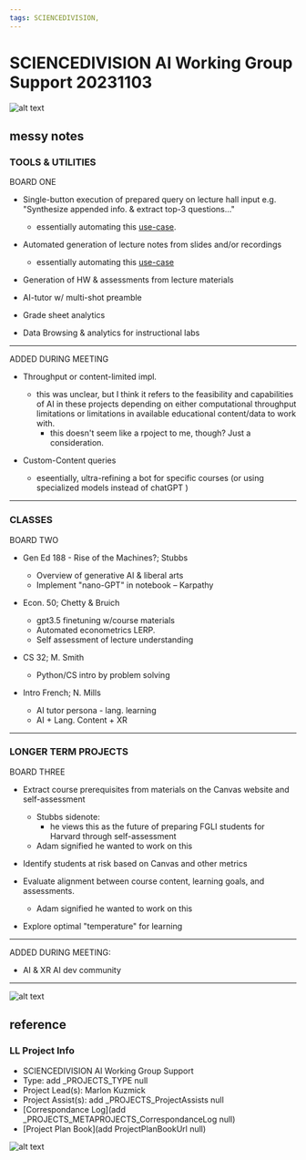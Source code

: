 ```yaml
---
tags: SCIENCEDIVISION, 
---
```

# SCIENCEDIVISION AI Working Group Support 20231103

![alt text](https://files.slack.com/files-pri/T0HTW3H0V-F064814RLJE/renaissance_ai_diagram.png?pub_secret=49deadf07c)

## messy notes

### TOOLS & UTILITIES

BOARD ONE

- Single-button execution of prepared query on lecture hall input
  e.g. "Synthesize appended info. & extract top-3 questions..."
    - essentially automating this [use-case](https://hackmd.io/hrXrYFOKTkq1_YceXz8gSA?view). 
  
- Automated generation of lecture notes from slides and/or recordings
    - essentially automating this [use-case](https://hackmd.io/QlLdK6AfQweXAzh88iYRug)

- Generation of HW & assessments from lecture materials

- AI-tutor w/ multi-shot preamble

- Grade sheet analytics

- Data Browsing & analytics for instructional labs

---

ADDED DURING MEETING

- Throughput or content-limited impl.
    - this was unclear, but I think it refers to the feasibility and capabilities of AI in these projects depending on either computational throughput limitations or limitations in available educational content/data to work with.
        - this doesn't seem like a rpoject to me, though? Just a consideration. 

- Custom-Content queries
    - eseentially, ultra-refining a bot for specific courses (or using specialized models instead of chatGPT )


---

### CLASSES

BOARD TWO 

- Gen Ed 188 - Rise of the Machines?; Stubbs
    - Overview of generative AI & liberal arts
    - Implement "nano-GPT" in notebook – Karpathy

- Econ. 50; Chetty & Bruich
    - gpt3.5 finetuning w/course materials
    - Automated econometrics LERP.
    - Self assessment of lecture understanding

- CS 32; M. Smith
    - Python/CS intro by problem solving

- Intro French; N. Mills
    - AI tutor persona - lang. learning
    - AI + Lang. Content + XR

---

### LONGER TERM PROJECTS

BOARD THREE

- Extract course prerequisites from materials on the Canvas website and self-assessment
    - Stubbs sidenote: 
        - he views this as the future of preparing FGLI students for Harvard through self-assessment 
    - Adam signified he wanted to work on this

- Identify students at risk based on Canvas and other metrics

- Evaluate alignment between course content, learning goals, and assessments.
    - Adam signified he wanted to work on this

- Explore optimal "temperature" for learning

---

ADDED DURING MEETING:

- AI & XR  AI dev community

---

![alt text](https://files.slack.com/files-pri/T0HTW3H0V-F064814G4RY/renaissance_ai_diagram__1_..png?pub_secret=0973f63b02)

## reference
### LL Project Info
* SCIENCEDIVISION AI Working Group Support
* Type: add _PROJECTS_TYPE null
* Project Lead(s): Marlon Kuzmick
* Project Assist(s): add _PROJECTS_ProjectAssists null
* [Correspondance Log](add _PROJECTS_METAPROJECTS_CorrespondanceLog null)
* [Project Plan Book](add ProjectPlanBookUrl null)

![alt text](https://files.slack.com/files-pri/T0HTW3H0V-F064LKW58RF/renaissance_ai_diagram__2_..png?pub_secret=96c1aebc4c)